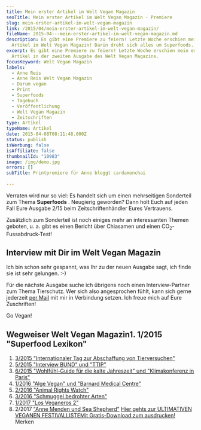 ```yaml
---
title: Mein erster Artikel im Welt Vegan Magazin
seoTitle: Mein erster Artikel im Welt Vegan Magazin - Premiere
slug: mein-erster-artikel-im-welt-vegan-magazin
link: /2015/04/mein-erster-artikel-im-welt-vegan-magazin/
fileName: 2015-04---mein-erster-artikel-im-welt-vegan-magazin.md
description: Es gibt eine Premiere zu feiern! Letzte Woche erschien mein erster
  Artikel im Welt Vegan Magazin! Darin dreht sich alles um Superfoods...
excerpt: Es gibt eine Premiere zu feiern! Letzte Woche erschien mein erster
  Artikel in der zweiten Ausgabe des Welt Vegan Magazins.
focusKeyword: Welt Vegan Magazin
labels:
  - Anne Reis
  - Anne Reis Welt Vegan Magazin
  - Darum vegan
  - Print
  - Superfoods
  - Tagebuch
  - Veröffentlichung
  - Welt Vegan Magazin
  - Zeitschriften
type: Artikel
typeName: Artikel
date: 2015-04-08T08:11:48.000Z
status: publish
isWerbung: false
isAffiliate: false
thumbnailId: "10983"
image: /img/demo.jpg
errors: []
subTitle: Printpremiere für Anne bloggt cardamonchai
  
---
```


Verraten wird nur so viel: Es handelt sich um einen mehrseitigen Sonderteil zum
Thema **Superfoods** . Neugierig geworden? Dann holt Euch auf jeden Fall Eure
Ausgabe 2/15 beim Zeitschriftenhändler Eures Vertrauens.

Zusätzlich zum Sonderteil ist noch einiges mehr an interessanten Themen geboten,
u. a. gibt es einen Bericht über Chiasamen und einen
CO<sub>2</sub>-Fussabdruck-Test!

## Interview mit Dir im Welt Vegan Magazin

Ich bin schon sehr gespannt, was Ihr zu der neuen Ausgabe sagt, ich finde sie
ist sehr gelungen. :-)

Für die nächste Ausgabe suche ich übrigens noch einen Interview-Partner zum
Thema Tierschutz. Wer sich also angesprochen fühlt, kann sich gerne jederzeit
[per Mail](mailto:info@cardamonchai.com) mit mir in Verbindung setzen. Ich freue
mich auf Eure Zuschriften!

Go Vegan!

## Wegweiser Welt Vegan Magazin1. 1/2015 "Superfood Lexikon"

1.  [3/2015 "Internationaler Tag zur Abschaffung von Tierversuchen"](/2015/05/das-neue-welt-vegan-magazin-ist-da/)
1.  [5/2015 "Interview BUND" und "TTIP"](/2015/10/die-fuenfte-ausgabe-vom-welt-vegan-magazin-ist-da/)
1.  [6/2015 "Wohlfühl-Guide für die kalte Jahreszeit" und "Klimakonferenz in Paris"](/2015/12/die-sechste-ausgabe-vom-welt-vegan-magazin-ist-da/)
1.  [1/2016 "Alge Vegan" und "Barnard Medical Centre"](/2016/03/welt-vegan-magazin-die-ausgabe-12016-ist-da/)
1.  [2/2016 "Animal Rights Watch"](http://welt-vegan-magazin-22016)
1.  [3/2016 "Schmuggel bedrohter Arten"](/2016/09/thomas-d-im-welt-vegan-magazin/)
1.  [1/2017 "Los Veganeros 2"](/2017/03/los-veganeros-welt-vegan-magazin-1-2017/)
1.  2/2017
    ["Anne Menden und Sea Shepherd"](/2017/06/welt-vegan-magazin-2-2017-anne-menden/)
    [Hier gehts zur ULTIMATIVEN VEGANEN FESTIVALLISTEMit Gratis-Download zum ausdrucken!](/2015/03/die-ultimative-vegane-festivalliste)
    Merken

  